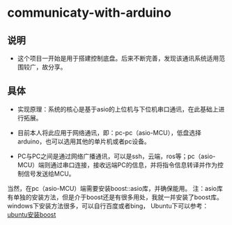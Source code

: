 # communicaty-with-arduino

## 说明  

+ 这个项目一开始是用于搭建控制底盘。后来不断完善，发现该通讯系统适用范围较广，故分享。

## 具体

+ 实现原理：系统的核心是基于asio的上位机与下位机串口通讯，在此基础上进行拓展。

+ 目前本人将此应用于网络通讯，即：pc-pc（asio-MCU），低盘选择arduino，也可以选用其他的单片机或者pc设备。

+ PC与PC之间是通过网络广播通讯，可以是ssh，云端，ros等；pc（asio-MCU）端则通过串口连接，接收远端PC的信息，并将指令信息转译并作为控制信号发送给MCU。

当然，在pc（asio-MCU）端需要安装boost::asio库，并确保能用。
注：asio库有单独的安装方法，但是介于boost还是有很多用处，我就一并安装了boost库。
windows下安装方法很多，可以自行百度或者bing，
Ubuntu下可以参考：[ubuntu安装boost](https://blog.csdn.net/weixin_42723906/article/details/100163590?ops_request_misc=&request_id=&biz_id=102&utm_term=ubuntu%E4%B8%8B%E4%BD%BF%E7%94%A8boost::asio%EF%BC%8C%E5%B9%B6%E4%BD%BF%E7%94%A8cmake%E7%BC%96&utm_medium=distribute.pc_search_result.none-task-blog-2~all~sobaiduweb~default-0-100163590)
